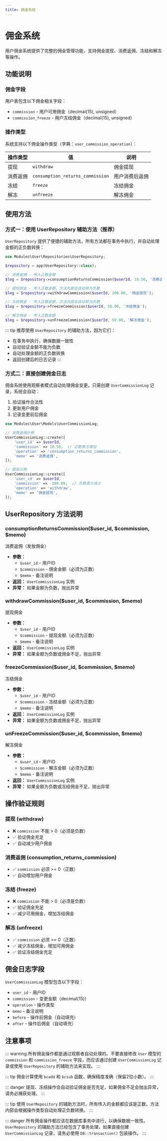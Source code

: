 ```yaml
---
title: 佣金系统
---
```


# 佣金系统

用户佣金系统提供了完整的佣金管理功能，支持佣金提现、消费返佣、冻结和解冻等操作。

## 功能说明

### 佣金字段

用户表包含以下佣金相关字段：
- `commission` - 用户可用佣金（decimal(15), unsigned）
- `commission_freeze` - 用户冻结佣金（decimal(15), unsigned）

### 操作类型

系统支持以下佣金操作类型（字典：`user_commission_operation`）：

| 操作类型 | 值 | 说明 |
|---------|-----|------|
| 提现 | `withdraw` | 佣金提现 |
| 消费返佣 | `consumption_returns_commission` | 用户消费后返佣 |
| 冻结 | `freeze` | 冻结佣金 |
| 解冻 | `unfreeze` | 解冻佣金 |

## 使用方法

### 方式一：使用 UserRepository 辅助方法（推荐）

`UserRepository` 提供了便捷的辅助方法，所有方法都在事务中执行，并自动处理金额的正负数转换：

```php
use Modules\User\Repositories\UserRepository;

$repository = app(UserRepository::class);

// 消费返佣 - 传入正数金额
$log = $repository->consumptionReturnsCommission($userId, 10.50, '消费返佣');

// 提现佣金 - 传入正数金额，方法内部会自动转为负数
$log = $repository->withdrawCommission($userId, 100.00, '佣金提现');

// 冻结佣金 - 传入正数金额，方法内部会自动转为负数
$log = $repository->freezeCommission($userId, 50.00, '冻结佣金');

// 解冻佣金 - 传入正数金额
$log = $repository->unFreezeCommission($userId, 50.00, '解冻佣金');
```

::: tip
推荐使用 `UserRepository` 的辅助方法，因为它们：
- 在事务中执行，确保数据一致性
- 自动验证金额不能为负数
- 自动处理金额的正负数转换
- 返回创建后的日志记录
:::

### 方式二：直接创建佣金日志

佣金系统使用观察者模式自动处理佣金变更。只需创建 `UserCommissionLog` 记录，系统会自动：

1. 验证操作合法性
2. 更新用户佣金
3. 记录变更前后佣金

```php
use Modules\User\Models\UserCommissionLog;

// 消费返佣示例
UserCommissionLog::create([
    'user_id' => $userId,
    'commission' => 10.50,  // 正数表示增加
    'operation' => 'consumption_returns_commission',
    'memo' => '消费返佣',
]);

// 提现示例
UserCommissionLog::create([
    'user_id' => $userId,
    'commission' => -100.00,  // 负数表示减少
    'operation' => 'withdraw',
    'memo' => '佣金提现',
]);
```

## UserRepository 方法说明

### consumptionReturnsCommission($user_id, $commission, $memo)
消费返佣（发放佣金）
- **参数：**
  - `$user_id` - 用户ID
  - `$commission` - 佣金金额（必须为正数）
  - `$memo` - 备注说明
- **返回：** `UserCommissionLog` 实例
- **异常：** 如果金额为负数，抛出异常

### withdrawCommission($user_id, $commission, $memo)
提现佣金
- **参数：**
  - `$user_id` - 用户ID
  - `$commission` - 提现金额（必须为正数）
  - `$memo` - 备注说明
- **返回：** `UserCommissionLog` 实例
- **异常：** 如果金额为负数或佣金不足，抛出异常

### freezeCommission($user_id, $commission, $memo)
冻结佣金
- **参数：**
  - `$user_id` - 用户ID
  - `$commission` - 冻结金额（必须为正数）
  - `$memo` - 备注说明
- **返回：** `UserCommissionLog` 实例
- **异常：** 如果金额为负数或佣金不足，抛出异常

### unFreezeCommission($user_id, $commission, $memo)
解冻佣金
- **参数：**
  - `$user_id` - 用户ID
  - `$commission` - 解冻金额（必须为正数）
  - `$memo` - 备注说明
- **返回：** `UserCommissionLog` 实例
- **异常：** 如果金额为负数或冻结佣金不足，抛出异常

## 操作验证规则

### 提现 (withdraw)
- ❌ `commission` 不能 > 0（必须是负数）
- ✅ 验证佣金充足
- ✅ 自动减少用户佣金

### 消费返佣 (consumption_returns_commission)
- ✅ `commission` 必须 >= 0（正数）
- ✅ 自动增加用户佣金

### 冻结 (freeze)
- ❌ `commission` 不能 > 0（必须是负数）
- ✅ 验证佣金充足
- ✅ 减少可用佣金，增加冻结佣金

### 解冻 (unfreeze)
- ✅ `commission` 必须 >= 0（正数）
- ✅ 减少冻结佣金，增加可用佣金
- ✅ 验证冻结佣金充足

## 佣金日志字段

`UserCommissionLog` 模型包含以下字段：

- `user_id` - 用户ID
- `commission` - 变更金额（decimal(15)）
- `operation` - 操作类型
- `memo` - 备注说明
- `before` - 操作前佣金（自动填充）
- `after` - 操作后佣金（自动填充）

## 注意事项

::: warning
所有佣金操作都是通过观察者自动处理的。不要直接修改 `User` 模型的 `commission` 和 `commission_freeze` 字段，而应该通过创建 `UserCommissionLog` 记录或使用 `UserRepository` 的辅助方法来实现。
:::

::: tip
佣金计算使用 `bcadd` 和 `bcsub` 函数，确保精度准确（保留2位小数）。
:::

::: danger
提现、冻结操作会自动验证佣金是否充足，如果佣金不足会抛出异常，请务必捕获处理。
:::

::: tip
使用 `UserRepository` 的辅助方法时，所有传入的金额都应该是正数，方法内部会根据操作类型自动处理正负数转换。
:::

::: danger
所有佣金操作都应该在数据库事务中进行，以确保数据一致性。`UserRepository` 的辅助方法已经包含了事务处理，如果直接创建 `UserCommissionLog` 记录，请务必使用 `DB::transaction()` 包装操作。
:::
